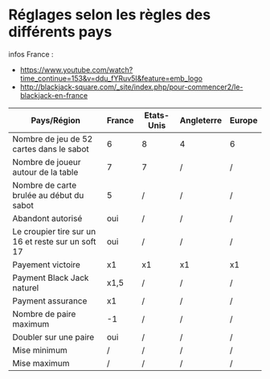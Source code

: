 # Réglages selon les règles des différents pays 

infos France : 
* https://www.youtube.com/watch?time_continue=153&v=ddu_fYRuv5I&feature=emb_logo
* http://blackjack-square.com/_site/index.php/pour-commencer2/le-blackjack-en-france

Pays/Région | France | Etats-Unis | Angleterre | Europe 
------------ | ---------- | ----------------- | ------------| ------
Nombre de jeu de 52 cartes dans le sabot | 6 | 8 | 4 | 6
Nombre de joueur autour de la table | 7 | 7 | / | / 
Nombre de carte brulée au début du sabot| 5 | / | / | /
Abandont autorisé | oui | / | / | / 
Le croupier tire sur un 16 et reste sur un soft 17 | oui | / | / | / 
Payement victoire | x1 | x1 | x1 | x1 |
Payment Black Jack naturel | x1,5 | / | / | /
Payment assurance | x1 | / | / | / 
Nombre de paire maximum | -1 | / | / | /
Doubler sur une paire | oui | / | / | /
Mise minimum | / | / | / | /
Mise maximum | / | / | / | /